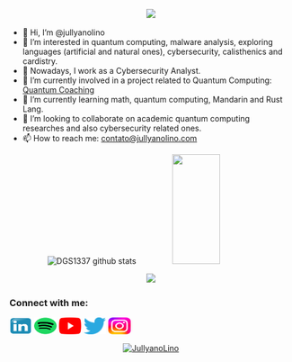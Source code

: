 <p align="center">
  <img src="https://readme-typing-svg.demolab.com/?lines=Do.+Fail.+Learn.+Repeat.;Always+adapting&font=Fira%20Code&center=true&width=380&height=50&duration=4000&pause=1000">
</p>

- 👋 Hi, I’m @jullyanolino
- 👀 I’m interested in quantum computing, malware analysis, exploring languages (artificial and natural ones), cybersecurity, calisthenics and cardistry.
- :office: Nowadays, I work as a Cybersecurity Analyst.
- :rocket: I’m currently involved in a project related to Quantum Computing: [Quantum Coaching](https://onlino.gitbook.io/quantum_coaching/)
- 🌱 I’m currently learning math, quantum computing, Mandarin and Rust Lang.
- 💞️ I’m looking to collaborate on academic quantum computing researches and also cybersecurity related ones.
- 📫 How to reach me: contato@jullyanolino.com


<div align="center">  
  <img width="49%" height="195px" src="https://github-readme-stats.vercel.app/api?username=jullyanolino&show_icons=true&count_private=true&hide_border=true&title_color=00bfbf&icon_color=00bfbf&text_color=c9d1d9&bg_color=0d1117" alt="DGS1337 github stats" /> 
  <img width="41%" height="195px" src="https://github-readme-stats.vercel.app/api/top-langs/?username=jullyanolino&layout=compact&hide_border=true&title_color=00bfbf&text_color=00bfbf&bg_color=0d1117" />
</div>

<!--
<img width=100% src="https://capsule-render.vercel.app/api?type=waving&color=00bfbf&height=120&section=footer"/>
-->

<p align="center">
   <img src="http://github-readme-streak-stats.herokuapp.com?user=jullyanolino&theme=dark">
</p>

<h3 align="left">Connect with me:</h3>
<p align="left">
  <a href="https://www.linkedin.com/in/jullyanolino/" target="blank"><img align="center" src="https://github.com/jullyanolino/jullyanolino/blob/main/social/icons/linkedin.svg" alt="" height="30" width="40" /></a>
  <a href="https://podcasters.spotify.com/pod/show/onlino" target="blank"><img align="center" src="https://github.com/jullyanolino/jullyanolino/blob/main/social/icons/spotify.svg" alt="" height="30" width="40" /></a>
  <a href="https://www.youtube.com/@jullyanolino" target="blank"><img align="center" src="https://github.com/jullyanolino/jullyanolino/blob/main/social/icons/youtube.svg" alt="" height="30" width="40" /></a>
  <a href="https://twitter.com/JullyanoLino" target="blue"><img align="center" src="https://github.com/jullyanolino/jullyanolino/blob/main/social/icons/twitter.svg" alt="" height="30" width="40"/></a>
  <a href="https://www.instagram.com/jullyanolino/" target="blank"><img align="center" src="https://github.com/jullyanolino/jullyanolino/blob/main/social/icons/instagram.svg" alt="" height="30" width="40" /></a>
  <!--
  <a href="https://dev.to/jullyanolino" target="blank"><img align="center" src="https://dev-to-uploads.s3.amazonaws.com/uploads/logos/resized_logo_UQww2soKuUsjaOGNB38o.png" alt="" height="30" width="40" /></a>
  -->  
</p>
<!--
<p align="left">
  <img align="center" src="https://github.com/jullyanolino/jullyanolino/blob/main/linktree-jullyanolino.png" alt="JullyanoLino" width="100" height="100" />
</p>
-->

<p align="center">
  <a href="https://www.buymeacoffee.com/jullyanolino"> 
    <img align="center" src="https://www.buymeacoffee.com/assets/img/guidelines/download-assets-sm-1.svg" alt="JullyanoLino"/>
  </a>
</p>



